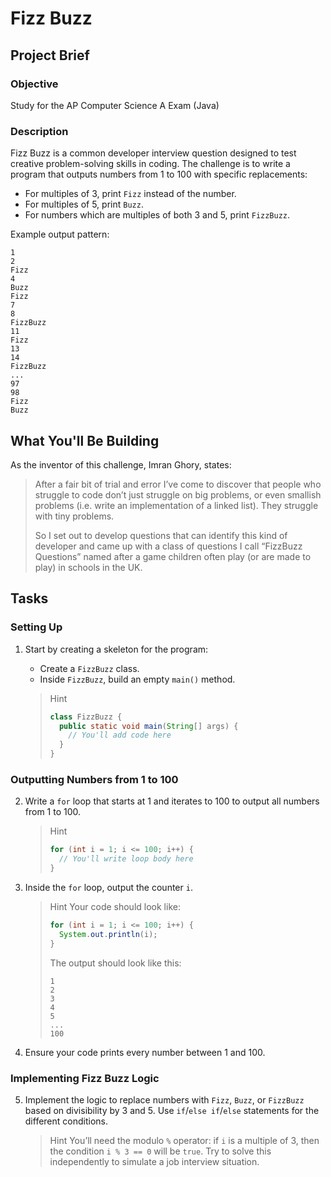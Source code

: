 # Fizz Buzz

## Project Brief

### Objective

Study for the AP Computer Science A Exam (Java)

### Description

Fizz Buzz is a common developer interview question designed to test creative problem-solving skills in coding. The challenge is to write a program that outputs numbers from 1 to 100 with specific replacements:

-   For multiples of 3, print `Fizz` instead of the number.
-   For multiples of 5, print `Buzz`.
-   For numbers which are multiples of both 3 and 5, print `FizzBuzz`.

Example output pattern:

```plaintext
1
2
Fizz
4
Buzz
Fizz
7
8
FizzBuzz
11
Fizz
13
14
FizzBuzz
...
97
98
Fizz
Buzz
```

## What You'll Be Building

As the inventor of this challenge, Imran Ghory, states:

> After a fair bit of trial and error I’ve come to discover that people who struggle to code don’t just struggle on big problems, or even smallish problems (i.e. write an implementation of a linked list). They struggle with tiny problems.
>
> So I set out to develop questions that can identify this kind of developer and came up with a class of questions I call “FizzBuzz Questions” named after a game children often play (or are made to play) in schools in the UK.

## Tasks

### Setting Up

1. Start by creating a skeleton for the program:

    - Create a `FizzBuzz` class.
    - Inside `FizzBuzz`, build an empty `main()` method.

    > Hint
    >
    > ```java
    > class FizzBuzz {
    >   public static void main(String[] args) {
    >     // You'll add code here
    >   }
    > }
    > ```

### Outputting Numbers from 1 to 100

2. Write a `for` loop that starts at 1 and iterates to 100 to output all numbers from 1 to 100.

    > Hint
    >
    > ```java
    > for (int i = 1; i <= 100; i++) {
    >   // You'll write loop body here
    > }
    > ```

3. Inside the `for` loop, output the counter `i`.

    > Hint
    > Your code should look like:
    >
    > ```java
    > for (int i = 1; i <= 100; i++) {
    >   System.out.println(i);
    > }
    > ```
    >
    > The output should look like this:
    >
    > ```plaintext
    > 1
    > 2
    > 3
    > 4
    > 5
    > ...
    > 100
    > ```

4. Ensure your code prints every number between 1 and 100.

### Implementing Fizz Buzz Logic

5. Implement the logic to replace numbers with `Fizz`, `Buzz`, or `FizzBuzz` based on divisibility by 3 and 5. Use `if`/`else if`/`else` statements for the different conditions.

    > Hint
    > You’ll need the modulo `%` operator: if `i` is a multiple of 3, then the condition `i % 3 == 0` will be `true`. Try to solve this independently to simulate a job interview situation.
